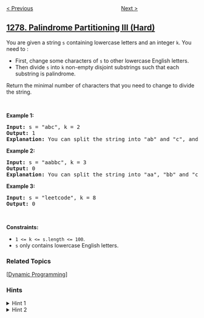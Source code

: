 <!--|This file generated by command(leetcode description); DO NOT EDIT.    |-->
<!--+----------------------------------------------------------------------+-->
<!--|@author    openset <openset.wang@gmail.com>                           |-->
<!--|@link      https://github.com/openset                                 |-->
<!--|@home      https://github.com/openset/leetcode                        |-->
<!--+----------------------------------------------------------------------+-->

[< Previous](https://github.com/openset/leetcode/tree/master/problems/count-square-submatrices-with-all-ones "Count Square Submatrices with All Ones")
　　　　　　　　　　　　　　　　
[Next >](https://github.com/openset/leetcode/tree/master/problems/traffic-light-controlled-intersection "Traffic Light Controlled Intersection")

## [1278. Palindrome Partitioning III (Hard)](https://leetcode.com/problems/palindrome-partitioning-iii "分割回文串 III")

<p>You are given a string&nbsp;<code>s</code> containing lowercase letters and an integer <code>k</code>. You need to :</p>

<ul>
	<li>First, change some characters of <code>s</code>&nbsp;to other lowercase English letters.</li>
	<li>Then divide <code>s</code>&nbsp;into <code>k</code> non-empty disjoint substrings such that each substring is palindrome.</li>
</ul>

<p>Return the minimal number of characters that you need to change&nbsp;to divide the string.</p>

<p>&nbsp;</p>
<p><strong>Example 1:</strong></p>

<pre>
<strong>Input:</strong> s = &quot;abc&quot;, k = 2
<strong>Output:</strong> 1
<strong>Explanation:</strong>&nbsp;You can split the string into &quot;ab&quot; and &quot;c&quot;, and change 1 character in &quot;ab&quot; to make it palindrome.
</pre>

<p><strong>Example 2:</strong></p>

<pre>
<strong>Input:</strong> s = &quot;aabbc&quot;, k = 3
<strong>Output:</strong> 0
<strong>Explanation:</strong>&nbsp;You can split the string into &quot;aa&quot;, &quot;bb&quot; and &quot;c&quot;, all of them are palindrome.</pre>

<p><strong>Example 3:</strong></p>

<pre>
<strong>Input:</strong> s = &quot;leetcode&quot;, k = 8
<strong>Output:</strong> 0
</pre>

<p>&nbsp;</p>
<p><strong>Constraints:</strong></p>

<ul>
	<li><code>1 &lt;= k &lt;= s.length &lt;= 100</code>.</li>
	<li><code>s</code>&nbsp;only contains lowercase English letters.</li>
</ul>

### Related Topics
  [[Dynamic Programming](https://github.com/openset/leetcode/tree/master/tag/dynamic-programming/README.md)]

### Hints
<details>
<summary>Hint 1</summary>
For each substring calculate the minimum number of steps to make it palindrome and store it in a table.
</details>

<details>
<summary>Hint 2</summary>
Create a dp(pos, cnt) which means the minimum number of characters changed for the suffix of s starting on pos splitting the suffix on cnt chunks.
</details>
